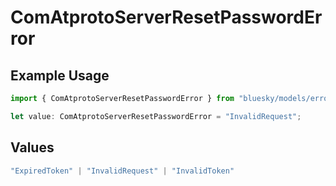 # ComAtprotoServerResetPasswordError

## Example Usage

```typescript
import { ComAtprotoServerResetPasswordError } from "bluesky/models/errors";

let value: ComAtprotoServerResetPasswordError = "InvalidRequest";
```

## Values

```typescript
"ExpiredToken" | "InvalidRequest" | "InvalidToken"
```